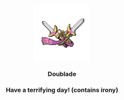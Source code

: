 <p align="center">
    <img src="https://raw.githubusercontent.com/PokeAPI/sprites/master/sprites/pokemon/680.png" width="150" height="150">
</p>
<h3 align="center"> <b>Doublade</b></h3>
<h3 align="center">Have a terrifying day! (contains irony)</h3>

